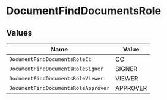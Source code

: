 # DocumentFindDocumentsRole


## Values

| Name                                | Value                               |
| ----------------------------------- | ----------------------------------- |
| `DocumentFindDocumentsRoleCc`       | CC                                  |
| `DocumentFindDocumentsRoleSigner`   | SIGNER                              |
| `DocumentFindDocumentsRoleViewer`   | VIEWER                              |
| `DocumentFindDocumentsRoleApprover` | APPROVER                            |
